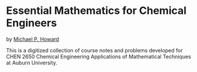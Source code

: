 # Essential Mathematics for Chemical Engineers

by [Michael P. Howard](https://www.eng.auburn.edu/directory/mph0043)

This is a digitized collection of course notes and problems developed for CHEN
2650 Chemical Engineering Applications of Mathematical Techniques at Auburn
University.
